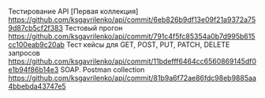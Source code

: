 Тестирование API
[Первая коллекция]
https://github.com/ksgavrilenko/api/commit/6eb826b9df13e09f21a9372a759d87cb5cf2f383
Тестовый прогон
https://github.com/ksgavrilenko/api/commit/791c4f5fc85354a0b7d995b615cc100eab9c20ab
Тест кейсы для GET, POST, PUT, PATCH, DELETE запросов
https://github.com/ksgavrilenko/api/commit/11bdefff6464cc6560869145df0e1b94f86b14e3
SOAP. Postman collection
https://github.com/ksgavrilenko/api/commit/81b9a6f72ae86fdc98eb9885aa4bbebda43747e5
